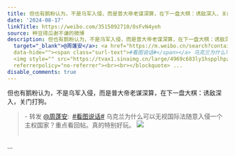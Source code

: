 ```yaml
---
title: 但也有鹅粉认为，不是乌军入侵，而是普大帝老谋深算，在下一盘大棋：诱敌深入，关门打狗。 - 转发 @周蓬安:&ensp;#看图说话# 乌克兰为什么可以无视国际法随意入...
date: '2024-08-17'
linkTitle: https://weibo.com/3515092710/OsFvN4yeh
source: 种豆得瓜谢不谦的微博
description: 但也有鹅粉认为，不是乌军入侵，而是普大帝老谋深算，在下一盘大棋：诱敌深入，关门打狗。<br><blockquote> - 转发 <a href="https://weibo.com/1231668867"
  target="_blank">@周蓬安</a>: <a href="https://m.weibo.cn/search?containerid=231522type%3D1%26t%3D10%26q%3D%23%E7%9C%8B%E5%9B%BE%E8%AF%B4%E8%AF%9D%23&amp;isnewpage=1"
  data-hide=""><span class="surl-text">#看图说话#</span></a> 乌克兰为什么可以无视国际法随意入侵一个主权国家？重点看回帖。真的特别好玩。
  <img style="" src="https://tvax1.sinaimg.cn/large/4969c683ly1hspplhpz44j20tk1eogpa.jpg"
  referrerpolicy="no-referrer"><br><br></blockquote> ...
disable_comments: true
---
```

但也有鹅粉认为，不是乌军入侵，而是普大帝老谋深算，在下一盘大棋：诱敌深入，关门打狗。<br><blockquote> - 转发 <a href="https://weibo.com/1231668867" target="_blank">@周蓬安</a>: <a href="https://m.weibo.cn/search?containerid=231522type%3D1%26t%3D10%26q%3D%23%E7%9C%8B%E5%9B%BE%E8%AF%B4%E8%AF%9D%23&amp;isnewpage=1" data-hide=""><span class="surl-text">#看图说话#</span></a> 乌克兰为什么可以无视国际法随意入侵一个主权国家？重点看回帖。真的特别好玩。 <img style="" src="https://tvax1.sinaimg.cn/large/4969c683ly1hspplhpz44j20tk1eogpa.jpg" referrerpolicy="no-referrer"><br><br></blockquote> ...